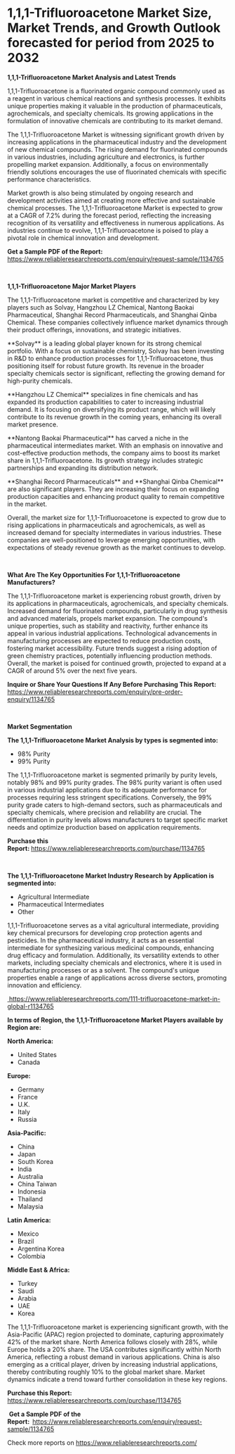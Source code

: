 <p><h1>1,1,1-Trifluoroacetone Market Size, Market Trends, and Growth Outlook forecasted for period from 2025 to 2032</h1></p><p><strong>1,1,1-Trifluoroacetone Market Analysis and Latest Trends</strong></p>
<p><p>1,1,1-Trifluoroacetone is a fluorinated organic compound commonly used as a reagent in various chemical reactions and synthesis processes. It exhibits unique properties making it valuable in the production of pharmaceuticals, agrochemicals, and specialty chemicals. Its growing applications in the formulation of innovative chemicals are contributing to its market demand.</p><p>The 1,1,1-Trifluoroacetone Market is witnessing significant growth driven by increasing applications in the pharmaceutical industry and the development of new chemical compounds. The rising demand for fluorinated compounds in various industries, including agriculture and electronics, is further propelling market expansion. Additionally, a focus on environmentally friendly solutions encourages the use of fluorinated chemicals with specific performance characteristics.</p><p>Market growth is also being stimulated by ongoing research and development activities aimed at creating more effective and sustainable chemical processes. The 1,1,1-Trifluoroacetone Market is expected to grow at a CAGR of 7.2% during the forecast period, reflecting the increasing recognition of its versatility and effectiveness in numerous applications. As industries continue to evolve, 1,1,1-Trifluoroacetone is poised to play a pivotal role in chemical innovation and development.</p></p>
<p><strong>Get a Sample PDF of the Report:&nbsp;</strong> <a href="https://www.reliableresearchreports.com/enquiry/request-sample/1134765?utm_campaign=3086&utm_medium=2&utm_source=Github&utm_content=ia&utm_term=25032025&utm_id=111-trifluoroacetone">https://www.reliableresearchreports.com/enquiry/request-sample/1134765</a></p>
<p>&nbsp;</p>
<p><strong>1,1,1-Trifluoroacetone Major Market Players</strong></p>
<p><p>The 1,1,1-Trifluoroacetone market is competitive and characterized by key players such as Solvay, Hangzhou LZ Chemical, Nantong Baokai Pharmaceutical, Shanghai Record Pharmaceuticals, and Shanghai Qinba Chemical. These companies collectively influence market dynamics through their product offerings, innovations, and strategic initiatives.</p><p>**Solvay** is a leading global player known for its strong chemical portfolio. With a focus on sustainable chemistry, Solvay has been investing in R&D to enhance production processes for 1,1,1-Trifluoroacetone, thus positioning itself for robust future growth. Its revenue in the broader specialty chemicals sector is significant, reflecting the growing demand for high-purity chemicals.</p><p>**Hangzhou LZ Chemical** specializes in fine chemicals and has expanded its production capabilities to cater to increasing industrial demand. It is focusing on diversifying its product range, which will likely contribute to its revenue growth in the coming years, enhancing its overall market presence.</p><p>**Nantong Baokai Pharmaceutical** has carved a niche in the pharmaceutical intermediates market. With an emphasis on innovative and cost-effective production methods, the company aims to boost its market share in 1,1,1-Trifluoroacetone. Its growth strategy includes strategic partnerships and expanding its distribution network.</p><p>**Shanghai Record Pharmaceuticals** and **Shanghai Qinba Chemical** are also significant players. They are increasing their focus on expanding production capacities and enhancing product quality to remain competitive in the market.</p><p>Overall, the market size for 1,1,1-Trifluoroacetone is expected to grow due to rising applications in pharmaceuticals and agrochemicals, as well as increased demand for specialty intermediates in various industries. These companies are well-positioned to leverage emerging opportunities, with expectations of steady revenue growth as the market continues to develop.</p></p>
<p>&nbsp;</p>
<p><strong>What Are The Key Opportunities For 1,1,1-Trifluoroacetone Manufacturers?</strong></p>
<p><p>The 1,1,1-Trifluoroacetone market is experiencing robust growth, driven by its applications in pharmaceuticals, agrochemicals, and specialty chemicals. Increased demand for fluorinated compounds, particularly in drug synthesis and advanced materials, propels market expansion. The compound's unique properties, such as stability and reactivity, further enhance its appeal in various industrial applications. Technological advancements in manufacturing processes are expected to reduce production costs, fostering market accessibility. Future trends suggest a rising adoption of green chemistry practices, potentially influencing production methods. Overall, the market is poised for continued growth, projected to expand at a CAGR of around 5% over the next five years.</p></p>
<p><strong>Inquire or Share Your Questions If Any Before Purchasing This Report:</strong> <a href="https://www.reliableresearchreports.com/enquiry/pre-order-enquiry/1134765?utm_campaign=3086&utm_medium=2&utm_source=Github&utm_content=ia&utm_term=25032025&utm_id=111-trifluoroacetone">https://www.reliableresearchreports.com/enquiry/pre-order-enquiry/1134765</a></p>
<p>&nbsp;</p>
<p><strong>Market Segmentation</strong></p>
<p><strong>The 1,1,1-Trifluoroacetone Market Analysis by types is segmented into:</strong></p>
<p><ul><li>98% Purity</li><li>99% Purity</li></ul></p>
<p><p>The 1,1,1-Trifluoroacetone market is segmented primarily by purity levels, notably 98% and 99% purity grades. The 98% purity variant is often used in various industrial applications due to its adequate performance for processes requiring less stringent specifications. Conversely, the 99% purity grade caters to high-demand sectors, such as pharmaceuticals and specialty chemicals, where precision and reliability are crucial. The differentiation in purity levels allows manufacturers to target specific market needs and optimize production based on application requirements.</p></p>
<p><strong>Purchase this Report:&nbsp;</strong><a href="https://www.reliableresearchreports.com/purchase/1134765?utm_campaign=3086&utm_medium=2&utm_source=Github&utm_content=ia&utm_term=25032025&utm_id=111-trifluoroacetone">https://www.reliableresearchreports.com/purchase/1134765</a></p>
<p>&nbsp;</p>
<p><strong>The 1,1,1-Trifluoroacetone Market Industry Research by Application is segmented into:</strong></p>
<p><ul><li>Agricultural Intermediate</li><li>Pharmaceutical Intermediates</li><li>Other</li></ul></p>
<p><p>1,1,1-Trifluoroacetone serves as a vital agricultural intermediate, providing key chemical precursors for developing crop protection agents and pesticides. In the pharmaceutical industry, it acts as an essential intermediate for synthesizing various medicinal compounds, enhancing drug efficacy and formulation. Additionally, its versatility extends to other markets, including specialty chemicals and electronics, where it is used in manufacturing processes or as a solvent. The compound's unique properties enable a range of applications across diverse sectors, promoting innovation and efficiency.</p></p>
<p><a href="https://www.reliableresearchreports.com/111-trifluoroacetone-market-in-global-r1134765?utm_campaign=3086&utm_medium=2&utm_source=Github&utm_content=ia&utm_term=25032025&utm_id=111-trifluoroacetone">&nbsp;https://www.reliableresearchreports.com/111-trifluoroacetone-market-in-global-r1134765</a></p>
<p><strong>In terms of Region, the 1,1,1-Trifluoroacetone Market Players available by Region are:</strong></p>
<p>
    <p> <strong> North America: </strong>
        <ul>
            <li>United States</li>
            <li>Canada</li>
        </ul>
        </p> 
    <p> <strong> Europe: </strong>
        <ul>
            <li>Germany</li>
            <li>France</li>
            <li>U.K.</li>
            <li>Italy</li>
            <li>Russia</li>
        </ul>
        </p> 
    <p> <strong> Asia-Pacific: </strong>
        <ul>
            <li>China</li>
            <li>Japan</li>
            <li>South Korea</li>
            <li>India</li>
            <li>Australia</li>
            <li>China Taiwan</li>
            <li>Indonesia</li>
            <li>Thailand</li>
            <li>Malaysia</li>
        </ul>
        </p> 
    <p> <strong> Latin America: </strong>
        <ul>
            <li>Mexico</li>
            <li>Brazil</li>
            <li>Argentina Korea</li>
            <li>Colombia</li>
        </ul>
        </p> 
    <p> <strong> Middle East & Africa: </strong>
        <ul>
            <li>Turkey</li>
            <li>Saudi</li>
            <li>Arabia</li>
            <li>UAE</li>
            <li>Korea</li>
        </ul>
    </p>
    </p>
<p><p>The 1,1,1-Trifluoroacetone market is experiencing significant growth, with the Asia-Pacific (APAC) region projected to dominate, capturing approximately 42% of the market share. North America follows closely with 28%, while Europe holds a 20% share. The USA contributes significantly within North America, reflecting a robust demand in various applications. China is also emerging as a critical player, driven by increasing industrial applications, thereby contributing roughly 10% to the global market share. Market dynamics indicate a trend toward further consolidation in these key regions.</p></p>
<p><strong>Purchase this Report: </strong><a href="https://www.reliableresearchreports.com/purchase/1134765?utm_campaign=3086&utm_medium=2&utm_source=Github&utm_content=ia&utm_term=25032025&utm_id=111-trifluoroacetone">https://www.reliableresearchreports.com/purchase/1134765</a></p>
<p>&nbsp;<strong>Get a Sample PDF of the Report:&nbsp;&nbsp;</strong><a href="https://www.reliableresearchreports.com/enquiry/request-sample/1134765?utm_campaign=3086&utm_medium=2&utm_source=Github&utm_content=ia&utm_term=25032025&utm_id=111-trifluoroacetone">https://www.reliableresearchreports.com/enquiry/request-sample/1134765</a></p>
<p><strong></strong></p>
<p>Check more reports on <a href="https://www.reliableresearchreports.com/?utm_campaign=3086&utm_medium=2&utm_source=Github&utm_content=ia&utm_term=25032025&utm_id=111-trifluoroacetone">https://www.reliableresearchreports.com/</a></p>